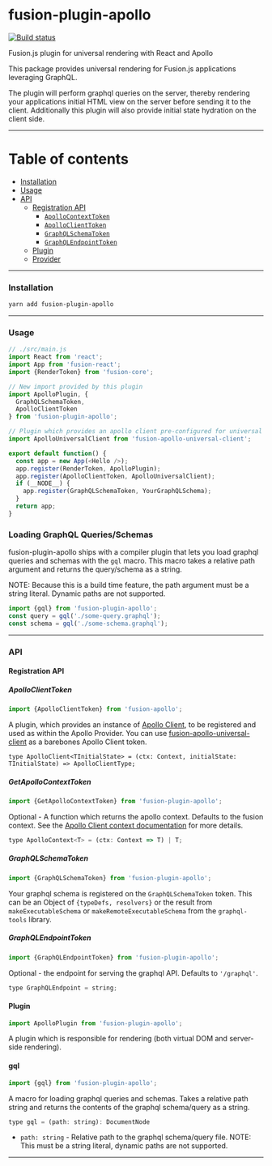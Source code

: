 # fusion-plugin-apollo

[![Build status](https://badge.buildkite.com/2ac76cfb209dae257969b7464a2c90834ed82705cfd5bfcc52.svg?branch=master)](https://buildkite.com/uberopensource/fusion-plugin-apollo)

Fusion.js plugin for universal rendering with React and Apollo

This package provides universal rendering for Fusion.js applications leveraging GraphQL. 

The plugin will perform graphql queries on the server, thereby rendering your applications initial HTML view on the server before sending it to the client. Additionally this plugin will also provide initial state hydration on the client side.

---

# Table of contents

- [Installation](#installation)
- [Usage](#usage)
- [API](#api)
  - [Registration API](#registration-api)
    - [`ApolloContextToken`](#apollocontexttoken)
    - [`ApolloClientToken`](#apolloclienttoken)
    - [`GraphQLSchemaToken`](#graphqlschematoken)
    - [`GraphQLEndpointToken`](#graphqlendpointtoken)
  - [Plugin](#plugin)
  - [Provider](#providers)

---

### Installation

```sh
yarn add fusion-plugin-apollo
```

---

### Usage

```js
// ./src/main.js
import React from 'react';
import App from 'fusion-react';
import {RenderToken} from 'fusion-core';

// New import provided by this plugin
import ApolloPlugin, {
  GraphQLSchemaToken, 
  ApolloClientToken
} from 'fusion-plugin-apollo';

// Plugin which provides an apollo client pre-configured for universal rendering
import ApolloUniversalClient from 'fusion-apollo-universal-client';

export default function() {
  const app = new App(<Hello />);
  app.register(RenderToken, ApolloPlugin);
  app.register(ApolloClientToken, ApolloUniversalClient);
  if (__NODE__) {
    app.register(GraphQLSchemaToken, YourGraphQLSchema);
  }
  return app;
}
```

### Loading GraphQL Queries/Schemas

fusion-plugin-apollo ships with a compiler plugin that lets you load graphql queries and schemas with the `gql` macro. 
This macro takes a relative path argument and returns the query/schema as a string. 

NOTE: Because this is a build time feature, the path argument must be a string literal. Dynamic paths are not supported.

```js
import {gql} from 'fusion-plugin-apollo';
const query = gql('./some-query.graphql');
const schema = gql('./some-schema.graphql');
```

---

### API

#### Registration API

##### ApolloClientToken

```js
import {ApolloClientToken} from 'fusion-apollo';
```

A plugin, which provides an instance of [Apollo Client](https://www.apollographql.com/docs/react/api/apollo-client.html), to be registered and used as within the Apollo Provider. You can use [fusion-apollo-universal-client](https://github.com/fusionjs/fusion-apollo-universal-client) as a barebones Apollo Client token.

```flow
type ApolloClient<TInitialState> = (ctx: Context, initialState: TInitialState) => ApolloClientType;
```

##### GetApolloContextToken

```js
import {GetApolloContextToken} from 'fusion-plugin-apollo';
```

Optional - A function which returns the apollo context. Defaults to the fusion context. See the [Apollo Client context documentation](https://www.apollographql.com/docs/apollo-server/v2/essentials/data.html#context) for more details.

```js
type ApolloContext<T> = (ctx: Context => T) | T;
```

##### GraphQLSchemaToken

```js
import {GraphQLSchemaToken} from 'fusion-plugin-apollo';
```

Your graphql schema is registered on the `GraphQLSchemaToken` token. This can be an Object of `{typeDefs, resolvers}` or the result from `makeExecutableSchema` or `makeRemoteExecutableSchema` from the `graphql-tools` library.

##### GraphQLEndpointToken

```js
import {GraphQLEndpointToken} from 'fusion-plugin-apollo'; 
```

Optional - the endpoint for serving the graphql API. Defaults to `'/graphql'`.

```js
type GraphQLEndpoint = string;
```

#### Plugin

```js
import ApolloPlugin from 'fusion-plugin-apollo';
```

A plugin which is responsible for rendering (both virtual DOM and server-side rendering).

#### gql

```js
import {gql} from 'fusion-plugin-apollo';
```

A macro for loading graphql queries and schemas. Takes a relative path string and returns the contents of the graphql schema/query as a string.

```js
type gql = (path: string): DocumentNode 
```

- `path: string` - Relative path to the graphql schema/query file. NOTE: This must be a string literal, dynamic paths are not supported.

---
